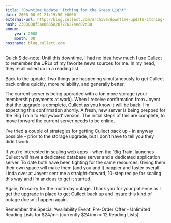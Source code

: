```yaml
---
title: "Downtime Update: Itching for the Green Light"
date: 2008-08-01 21:19:50 +0000
external-url: http://blog.cullect.com/archive/downtime-update-itching-for-the-green-light
hash: 2303088f5ae0635e287276274ec02d88
annum:
    year: 2008
    month: 08
hostname: blog.cullect.com
---
```


Quick Side-note: Until this downtime, I had no idea how much I use Cullect to remember the URLs of my favorite news sources for me. In my head, they’re all rolled up in a reading list.

Back to the update. Two things are happening simultaneously to get Cullect back online quickly, more reliability, and generally better.


The current server is being upgraded with a ton more storage (your membership payments at work). When I receive confirmation from Joyent that the upgrade is complete, Cullect as you know it will be back. I’m expecting this confirmation shortly. 
A fresh, new server is being prepped for the ‘Big Train to Hollywood’ version. The initial steps of this are complete, to move forward the current server needs to be online.

I’ve tried a couple of strategies for getting Cullect back up - in anyway possible - prior to the storage upgrade, but I don’t have to tell you they didn’t work. 

If you’re interested in scaling web apps - when the ‘Big Train’ launches Cullect will have a dedicated database server and a dedicated application server. To date both have been fighting for the same resources. Giving them their own space will make them (and you and I) happier and faster overall. Linda over at Joyent sent me a straight-forward, 10-step recipe for scaling this way and I’m anxious to get it started. 

Again, I’m sorry for the multi-day outage. Thank you for your patience as I get the upgrade in place to get Cullect back up and insure this kind of outage doesn’t happen again.

Remember the Special ‘Availability Event’ Pre-Order Offer - Unlimited Reading Lists for $24/mn (currently $24/mn = 12 Reading Lists).

